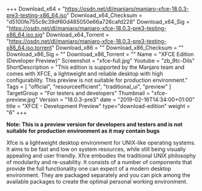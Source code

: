 +++
Download_x64 = "https://osdn.net/dl/manjaro/manjaro-xfce-18.0.3-pre3-testing-x86_64.iso"
Download_x64_Checksum = "d5100fe755c9c39df60d485050e66a726cafd228"
Download_x64_Sig = "https://osdn.net/dl/manjaro/manjaro-xfce-18.0.3-pre3-testing-x86_64.iso.sig"
Download_x64_Torrent = "https://osdn.net/dl/manjaro/manjaro-xfce-18.0.3-pre3-testing-x86_64.iso.torrent"
Download_x86 = ""
Download_x86_Checksum = ""
Download_x86_Sig = ""
Download_x86_Torrent = ""
Name = "XFCE Edition (Developer Preview)"
Screenshot = "xfce-full.jpg"
Youtube = "zb_9tc-DiIs"
ShortDescription = "This edition is supported by the Manjaro team and comes with XFCE, a lightweight and reliable desktop with high configurability. This preview is not suitable for production environment."
Tags = [ "official", "resourceefficient", "traditional_ui", "preview" ]
TargetGroup = "For testers and developers"
Thumbnail = "xfce-preview.jpg"
Version = "18.0.3-pre3"
date = "2019-02-16T14:34:00+01:00"
title = "XFCE - Development Preview"
type="download-edition"
weight = "6"
+++

**Note: This is a preview version for developers and testers and is not suitable for production environment as it may contain bugs**

Xfce is a lightweight desktop environment for UNIX-like operating systems. It aims to be fast and low on system resources, while still being visually appealing and user friendly. Xfce embodies the traditional UNIX philosophy of modularity and re-usability. It consists of a number of components that provide the full functionality one can expect of a modern desktop environment. They are packaged separately and you can pick among the available packages to create the optimal personal working environment.
